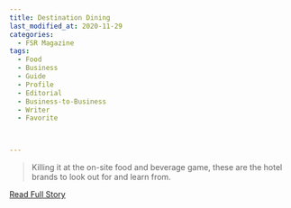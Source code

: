 ```yaml
---
title: Destination Dining
last_modified_at: 2020-11-29
categories:
  - FSR Magazine
tags:
  - Food
  - Business
  - Guide
  - Profile
  - Editorial 
  - Business-to-Business
  - Writer
  - Favorite



---
```


> Killing it at the on-site food and beverage game, these are the hotel brands to look out for and learn from. 

<a href="http://www.omagdigital.com/publication/?i=526971&ver=html5&p=40" target="_blank">Read Full Story</a>
